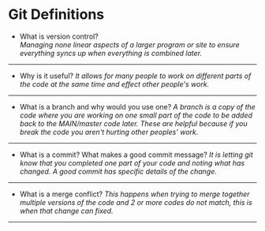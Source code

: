 # Git Definitions

* What is version control?  
*Managing none linear aspects of a larger program or site to ensure everything syncs up when everything is combined later.*
----
* Why is it useful?
*It allows for many people to work on different parts of the code at the same time and effect other people's work.*
----
* What is a branch and why would you use one?
*A branch is a copy of the code where you are working on one small part of the code to be added back to the MAIN/master code later. These are helpful because if you break the code you aren't hurting other peoples' work.*
----
* What is a commit? What makes a good commit message?
*It is letting git know that you completed one part of your code and noting what has changed. A good commit has specific details of the change.*
----
* What is a merge conflict?
*This happens when trying to merge together multiple versions of the code and 2 or more codes do not match, this is when that change can fixed.*
----